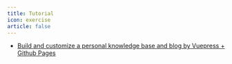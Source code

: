 ```yaml
---
title: Tutorial
icon: exercise
article: false
---
```

- [Build and customize a personal knowledge base and blog by Vuepress + Github Pages](build-personal-knowledge-base.md)
